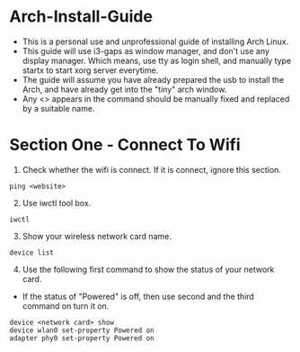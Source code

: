 # Arch-Install-Guide
- This is a personal use and unprofessional guide of installing Arch Linux.
- This guide will use i3-gaps as window manager, and don't use any display manager. Which means, use tty as login shell, and manually type startx to start xorg server everytime.
- The guide will assume you have already prepared the usb to install the Arch, and have already get into the "tiny" arch window.
- Any <> appears in the command should be manually fixed and replaced by a suitable name.

# Section One - Connect To Wifi
1. Check whether the wifi is connect. If it is connect, ignore this section.
```
ping <website>
```
2. Use iwctl tool box.
```
iwctl
```
3. Show your wireless network card name.
```
device list
```
4. Use the following first command to show the status of your network card.
  * If the status of "Powered" is off, then use second and the third command on turn it on.
```
device <network card> show
device wlan0 set-property Powered on
adapter phy0 set-property Powered on
```
